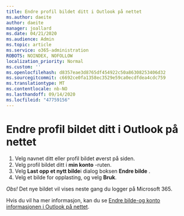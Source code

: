 ```yaml
---
title: Endre profil bildet ditt i Outlook på nettet
ms.author: daeite
author: daeite
manager: joallard
ms.date: 04/21/2020
ms.audience: Admin
ms.topic: article
ms.service: o365-administration
ROBOTS: NOINDEX, NOFOLLOW
localization_priority: Normal
ms.custom: ''
ms.openlocfilehash: d8357eae3d8765df454922c50a86308253406d32
ms.sourcegitcommit: c6692ce0fa1358ec3529e59ca0ecdfdea4cdc759
ms.translationtype: MT
ms.contentlocale: nb-NO
ms.lasthandoff: 09/14/2020
ms.locfileid: "47759156"
---
```

# <a name="change-your-profile-picture-in-outlook-on-the-web"></a>Endre profil bildet ditt i Outlook på nettet

1. Velg navnet ditt eller profil bildet øverst på siden.
1. Velg profil bildet ditt i **min konto** -ruten.
1. Velg **Last opp et nytt bilde**i dialog boksen **Endre bilde** .
1. Velg et bilde for opplasting, og velg **Bruk**.

*Obs!* Det nye bildet vil vises neste gang du logger på Microsoft 365.

Hvis du vil ha mer informasjon, kan du se [Endre bilde-og konto informasjonen i Outlook på nettet](https://support.office.com/article/b2dbb289-851d-4bed-93c3-3e136f5659ec).